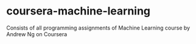 # coursera-machine-learning
Consists of all programming assignments of Machine Learning course by Andrew Ng on Coursera
